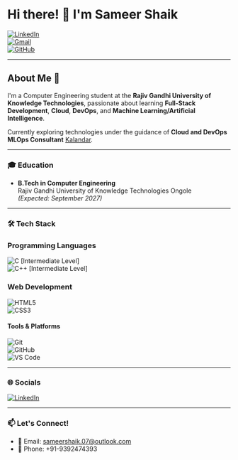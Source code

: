 # Hi there! 👋 I'm Sameer Shaik

[![LinkedIn](https://img.shields.io/badge/LinkedIn-Shaik%20Sameer-blue?style=flat&logo=linkedin)](https://www.linkedin.com/in/shaiksameer369/)  
[![Gmail](https://img.shields.io/badge/Gmail-sameershaik.07%40outlook.com-red?style=flat&logo=gmail)](mailto:sameershaik.07@outlook.com)  
[![GitHub](https://img.shields.io/badge/GitHub-sameershaik--07-black?style=flat&logo=github)](https://github.com/sameershaik-07)  

---

## About Me 🚀

I'm a Computer Engineering student at the **Rajiv Gandhi University of Knowledge Technologies**, passionate about learning **Full-Stack Development**, **Cloud**, **DevOps**, and **Machine Learning/Artificial Intelligence**.  

Currently exploring technologies under the guidance of **Cloud and DevOps MLOps Consultant** [Kalandar](https://github.com/kala-techies).

---

### 🎓 Education

- **B.Tech in Computer Engineering**  
  Rajiv Gandhi University of Knowledge Technologies Ongole  
  _(Expected: September 2027)_

---

### 🛠️ Tech Stack

### Programming Languages  
![C](https://img.shields.io/badge/C-A8B9CC?style=for-the-badge&logo=c&logoColor=white) [Intermediate Level]  
![C++](https://img.shields.io/badge/C%2B%2B-00599C?style=for-the-badge&logo=c%2B%2B&logoColor=white) [Intermediate Level]  

### Web Development  
![HTML5](https://img.shields.io/badge/HTML5-E34F26?style=for-the-badge&logo=html5&logoColor=white)  
![CSS3](https://img.shields.io/badge/CSS3-1572B6?style=for-the-badge&logo=css3&logoColor=white)  


#### Tools & Platforms

![Git](https://img.shields.io/badge/Git-F05032?style=for-the-badge&logo=git&logoColor=white)  
![GitHub](https://img.shields.io/badge/GitHub-181717?style=for-the-badge&logo=github&logoColor=white)  
![VS Code](https://img.shields.io/badge/VS%20Code-007ACC?style=for-the-badge&logo=visual-studio-code&logoColor=white)

---

### 🌐 Socials

[![LinkedIn](https://img.shields.io/badge/LinkedIn-0077B5?style=for-the-badge&logo=linkedin&logoColor=white)](https://www.linkedin.com/in/shaiksameer369/)  

---

### 📫 Let's Connect!

- 📧 Email: [sameershaik.07@outlook.com](mailto:sameershaik.07@outlook.com)  
- 📱 Phone: +91-9392474393
